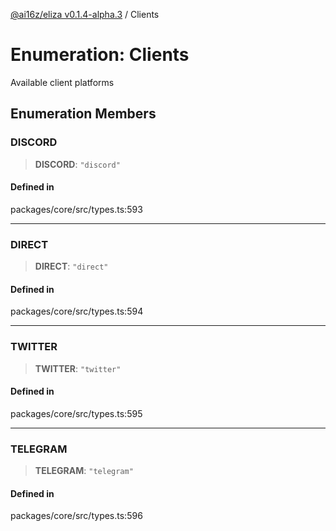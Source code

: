[@ai16z/eliza v0.1.4-alpha.3](../index.md) / Clients

# Enumeration: Clients

Available client platforms

## Enumeration Members

### DISCORD

> **DISCORD**: `"discord"`

#### Defined in

packages/core/src/types.ts:593

***

### DIRECT

> **DIRECT**: `"direct"`

#### Defined in

packages/core/src/types.ts:594

***

### TWITTER

> **TWITTER**: `"twitter"`

#### Defined in

packages/core/src/types.ts:595

***

### TELEGRAM

> **TELEGRAM**: `"telegram"`

#### Defined in

packages/core/src/types.ts:596
